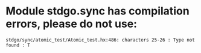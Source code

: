# Module stdgo.sync has compilation errors, please do not use:
```
stdgo/sync/atomic_test/Atomic_test.hx:486: characters 25-26 : Type not found : T

```


